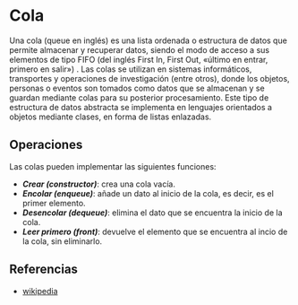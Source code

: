 # Cola

Una cola (queue en inglés) es una lista ordenada o estructura de datos que permite almacenar y recuperar datos, siendo el modo de acceso a sus elementos de tipo FIFO (del inglés First In, First Out, «último en entrar, primero en salir») . Las colas se utilizan en sistemas informáticos, transportes y operaciones de investigación (entre otros), donde los objetos, personas o eventos son tomados como datos que se almacenan y se guardan mediante colas para su posterior procesamiento. Este tipo de estructura de datos abstracta se implementa en lenguajes orientados a objetos mediante clases, en forma de listas enlazadas.


## Operaciones

Las colas pueden implementar las siguientes funciones:

* ***Crear (constructor)***: crea una cola vacía.
* ***Encolar (enqueue)***: añade un dato al inicio de la cola, es decir, es el primer elemento.
* ***Desencolar (dequeue)***: elimina el dato que se encuentra la inicio de la cola.
* ***Leer primero (front)***: devuelve el elemento que se encuentra al incio de la cola, sin eliminarlo.


## Referencias

* [wikipedia](https://es.wikipedia.org/wiki/Cola_(inform%C3%A1tica))
